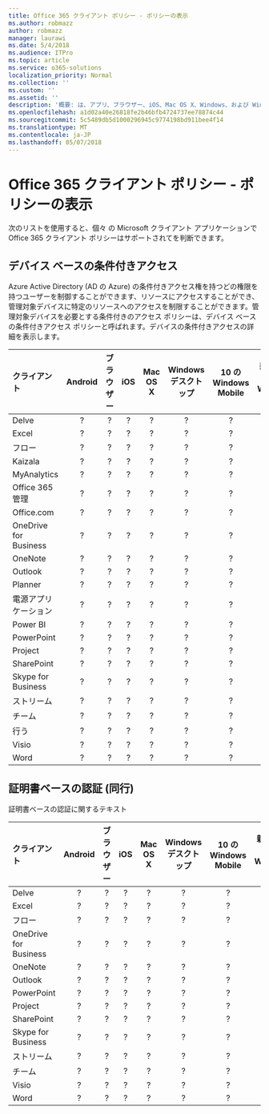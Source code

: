 ```yaml
---
title: Office 365 クライアント ポリシー - ポリシーの表示
ms.author: robmazz
author: robmazz
manager: laurawi
ms.date: 5/4/2018
ms.audience: ITPro
ms.topic: article
ms.service: o365-solutions
localization_priority: Normal
ms.collection: ''
ms.custom: ''
ms.assetid: ''
description: '概要: は、アプリ、ブラウザー、iOS、Mac OS X、Windows、および Windows Mobile でサポートされている Office 365 クライアントのポリシーを理解します。'
ms.openlocfilehash: a1d02a40e26818fe2b46bfb4724737ee78874c44
ms.sourcegitcommit: 5c5489db5d1000296945c9774198bd911bee4f14
ms.translationtype: MT
ms.contentlocale: ja-JP
ms.lasthandoff: 05/07/2018
---
```

# <a name="office-365-client-policies---policy-view"></a>Office 365 クライアント ポリシー - ポリシーの表示
次のリストを使用すると、個々 の Microsoft クライアント アプリケーションで Office 365 クライアント ポリシーはサポートされてを判断できます。

## <a name="device-based-conditional-access"></a>デバイス ベースの条件付きアクセス
Azure Active Directory (AD の Azure) の条件付きアクセス権を持つどの権限を持つユーザーを制御することができます、リソースにアクセスすることができ、管理対象デバイスに特定のリソースへのアクセスを制限することができます。管理対象デバイスを必要とする条件付きのアクセス ポリシーは、デバイス ベースの条件付きアクセス ポリシーと呼ばれます。デバイスの条件付きアクセスの詳細を表示します。

|**クライアント**|**Android**|**ブラウザー**|**iOS**|**Mac OS X**|**Windows デスクトップ**|**10 の Windows Mobile**|**新しいアプリが Windows 10**|
|:-----|:-----:|:------:|:------:|:-----:|:-----:|:-----:|:-----:|
| Delve | ? | ? | ? | ? | ? | ? | ? |
| Excel | ? | ? | ? | ? | ? | ? | ? |
| フロー | ? | ? | ? | ? | ? | ? | ? |
| Kaizala | ? | ? | ? | ? | ? | ? | ? |
| MyAnalytics | ? | ? | ? | ? | ? | ? | ? |
| Office 365 管理 | ? | ? | ? | ? | ? | ? | ? |
| Office.com | ? | ? | ? | ? | ? | ? | ? |
| OneDrive for Business | ? | ? | ? | ? | ? | ? | ? |
| OneNote | ? | ? | ? | ? | ? | ? | ? |
| Outlook | ? | ? | ? | ? | ? | ? | ? |
| Planner | ? | ? | ? | ? | ? | ? | ? |
| 電源アプリケーション | ? | ? | ? | ? | ? | ? | ? |
| Power BI | ? | ? | ? | ? | ? | ? | ? |
| PowerPoint | ? | ? | ? | ? | ? | ? | ? |
| Project | ? | ? | ? | ? | ? | ? | ? |
| SharePoint | ? | ? | ? | ? | ? | ? | ? |
| Skype for Business | ? | ? | ? | ? | ? | ? | ? |
| ストリーム | ? | ? | ? | ? | ? | ? | ? |
| チーム | ? | ? | ? | ? | ? | ? | ? |
| 行う | ? | ? | ? | ? | ? | ? | ? |
| Visio | ? | ? | ? | ? | ? | ? | ? |
| Word | ? | ? | ? | ? | ? | ? | ? |

## <a name="certificate-based-authentication-cba"></a>証明書ベースの認証 (同行)
証明書ベースの認証に関するテキスト

|**クライアント**|**Android**|**ブラウザー**|**iOS**|**Mac OS X**|**Windows デスクトップ**|**10 の Windows Mobile**|**新しいアプリが Windows 10**|
|:-----|:-----:|:------:|:------:|:-----:|:-----:|:-----:|:-----:|
| Delve | ? | ? | ? | ? | ? | ? | ? |
| Excel | ? | ? | ? | ? | ? | ? | ? |
| フロー | ? | ? | ? | ? | ? | ? | ? |
| OneDrive for Business | ? | ? | ? | ? | ? | ? | ? |
| OneNote | ? | ? | ? | ? | ? | ? | ? |
| Outlook | ? | ? | ? | ? | ? | ? | ? |
| PowerPoint | ? | ? | ? | ? | ? | ? | ? |
| Project | ? | ? | ? | ? | ? | ? | ? |
| SharePoint | ? | ? | ? | ? | ? | ? | ? |
| Skype for Business | ? | ? | ? | ? | ? | ? | ? |
| ストリーム | ? | ? | ? | ? | ? | ? | ? |
| チーム | ? | ? | ? | ? | ? | ? | ? |
| Visio | ? | ? | ? | ? | ? | ? | ? |
| Word | ? | ? | ? | ? | ? | ? | ? |